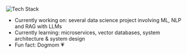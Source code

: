 ![Tech Stack](https://skillicons.dev/icons?i=java,nodejs,python,linux,gitlab,bash,mysql,elasticsearch,vscode,visualstudio,azure,powershell,tensorflow,pytorch&theme=light)

- Currently working on: several data science project involving ML, NLP and RAG with LLMs
- Currently learning: microservices, vector databases, system architecture & system design
- Fun fact: Dogmom 💗


